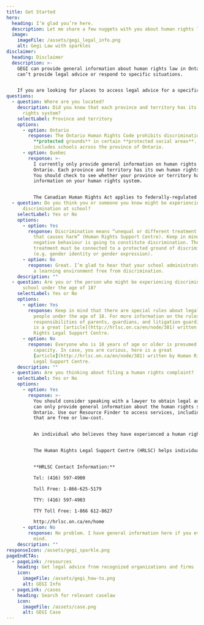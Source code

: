 ```yaml
---
title: Get Started
hero:
  heading: I’m glad you’re here.
  description: Let me share a few nuggets with you about human rights law in Ontario!
  image:
    imageFile: /assets/gegi_legal_info.png
    alt: Gegi Law with sparkles
disclaimer:
  heading: Disclaimer
  description: >-
    GEGI can provide general information about human rights law in Ontario. GEGI
    can’t provide legal advice or respond to specific situations.


    If you are looking for places to access legal advice for a specific problem, use our [Legal Resources Finder →](/resources)
questions:
  - question: Where are you located?
    description: Did you know that each province and territory has its own human
      rights system?
    selectLabel: Province and territory
    options:
      - option: Ontario
        response: The Ontario Human Rights Code prohibits discrimination on the basis
          **protected grounds** in certain **protected social areas**. This
          includes schools across the province of Ontario.
      - option: Quebec
        response: >-
          I currently only provide general information on human rights law in
          Ontario. Each province and territory has its own human rights system.
          You should check to see whether your province or territory has
          information on your human rights system.


          The Canadian Human Rights Act applies to federally-regulated environments, such as banks, airlines, and the military. Schools generally fall under provincial or territorial jurisdiction.
  - question: Do you think you or someone you know might be experiencing
      discrimination at school?
    selectLabel: Yes or No
    options:
      - option: Yes
        response: Discrimination means “unequal or different treatment or harassment
          that causes harm” (Human Rights Support Centre). Keep in mind that all
          negative behaviour is going to constitute discrimination. The
          treatment must be connected to a protected ground of discrimination
          (e.g. gender identity or gender expression).
      - option: No
        response: Great. I’m glad to hear that your school administrators are providing
          a learning environment free from discrimination.
    description: ""
  - question: Are you or the person who might be experiencing discrimination at
      school under the age of 18?
    selectLabel: Yes or No
    options:
      - option: Yes
        response: Keep in mind that there are special rules about legal capacity for
          people under the age of 18. For more information on the rules and
          responsibilities of parents, guardians, and litigation guardians, here
          is a great [article](http://hrlsc.on.ca/en/node/381) written by Human
          Rights Legal Support Centre.
      - option: No
        response: Everyone who is 18 years of age or older is presumed to have legal
          capacity. In case, you are curious, here is a great
          [article](http://hrlsc.on.ca/en/node/381) written by Human Rights
          Legal Support Centre.
    description: ""
  - question: Are you thinking about filing a human rights complaint?
    selectLabel: Yes or No
    options:
      - option: Yes
        response: >-
          You should consider speaking with a lawyer to obtain legal advice. I
          can only provide general information about the human rights system in
          Ontario. Use our Resource Finder to access services, including some
          that are free or low-cost.


          An individual who believes they have experienced a human rights violation can file a complaint (called an application) directly to the Ontario Human Rights Tribunal. An individual typically has one year from the date of the last incident of discrimination to file their application. 


          The Human Rights Legal Support Centre (HRLSC) helps individuals who file applications to the Ontario Human Rights Tribunal. They may be able to provide individuals with advice, support, and legal representation.  


          **HRLSC Contact Information:**

          Tel: (416) 597-4900

          Toll Free: 1-866-625-5179

          TTY: (416) 597-4903

          TTY Toll Free: 1-866 612-8627

          http://hrlsc.on.ca/en/home
      - option: No
        response: No problem. I have general information here if you ever change your
          mind.
    description: ""
responseIcon: /assets/gegi_sparkle.png
pageEndCTAs:
  - pageLink: /resources
    heading: Get legal advice from recognized organizations and firms
    icon:
      imageFile: /assets/gegi_how-to.png
      alt: GEGI Info
  - pageLink: /cases
    heading: Search for relevant caselaw
    icon:
      imageFile: /assets/case.png
      alt: GEGI Case
---
```

